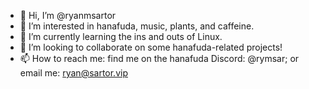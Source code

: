- 👋 Hi, I’m @ryanmsartor
- 👀 I’m interested in hanafuda, music, plants, and caffeine.
- 🌱 I’m currently learning the ins and outs of Linux.
- 💞️ I’m looking to collaborate on some hanafuda-related projects!
- 📫 How to reach me: find me on the hanafuda Discord: @rymsar; or email me: ryan@sartor.vip

<!---
ryanmsartor/ryanmsartor is a ✨ special ✨ repository because its `README.md` (this file) appears on your GitHub profile.
You can click the Preview link to take a look at your changes.
--->
